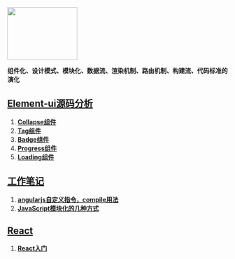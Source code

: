 <img src="http://element.eleme.io/static/component.bd3411b.png" width="160" height="120"/>

**组件化、设计模式、模块化、数据流、渲染机制、路由机制、构建流、代码标准的演化**

## [Element-ui源码分析](https://github.com/Viajes324/blog/tree/master/Element-ui%E6%BA%90%E7%A0%81%E5%88%86%E6%9E%90)

1. [**Collapse组件**](https://github.com/Viajes324/blog/blob/master/Element-ui%E6%BA%90%E7%A0%81%E5%88%86%E6%9E%90/Collapse%E7%BB%84%E4%BB%B6.md)
2. [**Tag组件**](https://github.com/Viajes324/blog/blob/master/Element-ui%E6%BA%90%E7%A0%81%E5%88%86%E6%9E%90/Tag%E7%BB%84%E4%BB%B6.md)
3. [**Badge组件**](https://github.com/Viajes324/blog/blob/master/Element-ui%E6%BA%90%E7%A0%81%E5%88%86%E6%9E%90/Badge%E7%BB%84%E4%BB%B6.md)
4. [**Progress组件**](https://github.com/Viajes324/blog/blob/master/Element-ui%E6%BA%90%E7%A0%81%E5%88%86%E6%9E%90/Progress%E7%BB%84%E4%BB%B6.md)
5. [**Loading组件**](https://github.com/Viajes324/blog/blob/master/Element-ui%E6%BA%90%E7%A0%81%E5%88%86%E6%9E%90/Loading%E7%BB%84%E4%BB%B6.md)

## [工作笔记](https://github.com/Viajes324/blog/tree/master/%E5%B7%A5%E4%BD%9C%E7%AC%94%E8%AE%B0)
1. [**angularjs自定义指令，compile用法**](https://github.com/Viajes324/blog/blob/master/%E5%B7%A5%E4%BD%9C%E7%AC%94%E8%AE%B0/angularjs%E8%87%AA%E5%AE%9A%E4%B9%89%E6%8C%87%E4%BB%A4%EF%BC%8Ccompile%E7%94%A8%E6%B3%95.md)
2. [**JavaScript模块化的几种方式**](https://github.com/Viajes324/blog/blob/master/%E5%B7%A5%E4%BD%9C%E7%AC%94%E8%AE%B0/JavaScript%E6%A8%A1%E5%9D%97%E5%8C%96%E7%9A%84%E5%87%A0%E7%A7%8D%E6%96%B9%E5%BC%8F.md)

## [React](https://github.com/Viajes324/blog/tree/master/React)
1. [**React入门**](https://github.com/Viajes324/blog/issues/3)

